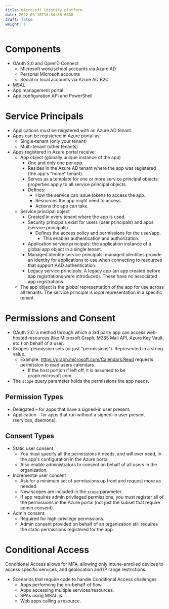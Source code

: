 ```yaml
---
title: microsoft identity platform
date: 2022-05-10T16:54:55-0600
draft: false
weight: 1
---
```

# Components
- OAuth 2.0 and OpenID Connect
  - Microsoft work/school accounts via Azure AD
  - Personal Microsoft accounts
  - Social or local accounts via Azure AD B2C
- MSAL
- App management portal
- App configuration API and PowerShell

# Service Principals
- Applications must be reigstered with an Azure AD tenant.
- Apps can be registered in Azure portal as:
  - Single-tenant (only your tenant)
  - Multi-tenant (other tenants)
- Apps registered in Azure portal receive:
  - App object (globally unique instance of the app)
    - One and only one per app.
    - Resides in the Azure AD tenant where the app was registered (the app's "home" tenant).
    - Serves as a template for one or more service principal objects: properties apply to all service principal objects.
    - Defines:
      - How the service can issue tokens to access the app.
      - Resources the app might need to access.
      - Actions the app can take.
  - Service principal object
    - Created in every tenant where the app is used.
    - Security principals exist for users (user principals) and apps (service principals).
      - Defines the access policy and permissions for the user/app.
        - This enables authentication and authorization.
    - Application service principals: the application instance of a global app object in a single tenant.
    - Managed identity service principals: managed identities provide an identity for applications to use when connecting to resources that support AAD authentication.
    - Legacy service principals: A legacy app (an app created before app registrations were introduced). These have no associated app registrations.
  - The app object is the *global* representation of the app for use across all tenants. The service principal is *local* representation in a specific tenant.

# Permissions and Consent
- OAuth 2.0: a method through which a 3rd party app can access web-hosted resources (like Microsoft Graph, M365 Mail API, Azure Key Vault, etc.) on behalf of a user.
- Scopes: permission sets (or just "permissions"). Represented in a string value.
  - Example: <https://graph.microsoft.com/Calendars.Read> requests permission to read users calendars.
    - If the host portion if left off, it is assumed to be graph.microsoft.com.
- The `scope` query parameter holds the permissions the app needs.

## Permission Types
- Delegated – for apps that have a signed-in user present.
- Application – for apps that run without a signed-in user present (services, daemons).

## Consent Types
- Static user consent
  - You must specify all the permissions it needs, and will ever need, in the app's configuration in the Azure portal.
  - Also enable administrators to consent on behalf of all users in the organization.
- Incremental user consent
  - Ask for a minimum set of permissions up front and request more as needed.
  - New scopes are included in the `scope` parameter.
  - If app requires admin privileged permissions, you must register all of the permissions in the Azure portal (not just the subset that require admin consent).
- Admin consent
  - Required for high-privilege permissions.
  - Admin consent provided on behalf of an organization still requires the static permissions registered for the app.

# Conditional Access
Conditional Access allows for MFA, allowing only Intune-enrolled devices to access specific services, and geolocation and IP range restrictions.
- Scenarios that require code to handle Conditional Access challenges
  - Apps performing the on-behalf-of flow.
  - Apps accessing multiple services/resources.
  - SPAs using MSAL.js.
  - Web apps calling a resource.

